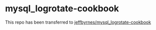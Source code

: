 # mysql_logrotate-cookbook
This repo has been transferred to [jeffbyrnes/mysql_logrotate-cookbook](https://github.com/jeffbyrnes/mysql_logrotate-cookbook)

